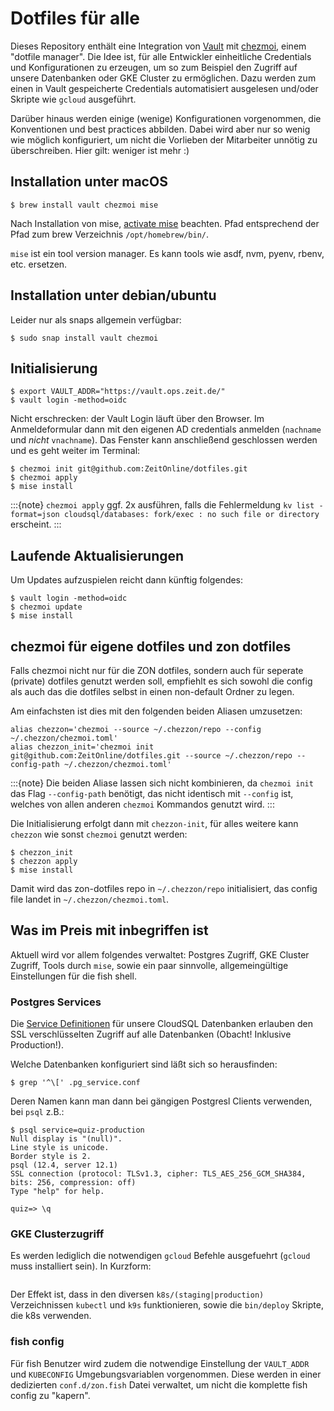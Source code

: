 # Dotfiles für alle

Dieses Repository enthält eine Integration von [Vault](https://www.vaultproject.io/) mit [chezmoi](https://www.chezmoi.io), einem "dotfile manager".
Die Idee ist, für alle Entwickler einheitliche Credentials und Konfigurationen zu erzeugen, um so zum Beispiel den Zugriff auf unsere Datenbanken oder GKE Cluster zu ermöglichen.
Dazu werden zum einen in Vault gespeicherte Credentials automatisiert ausgelesen und/oder Skripte wie `gcloud` ausgeführt.

Darüber hinaus werden einige (wenige) Konfigurationen vorgenommen, die Konventionen und best practices abbilden. Dabei wird aber nur so wenig wie möglich konfiguriert, um nicht die Vorlieben der Mitarbeiter unnötig zu überschreiben. Hier gilt: weniger ist mehr :)

## Installation unter macOS

```shell
$ brew install vault chezmoi mise
```

Nach Installation von mise, [activate mise](https://mise.jdx.dev/getting-started.html#_2a-activate-mise) beachten.
Pfad entsprechend der Pfad zum brew Verzeichnis `/opt/homebrew/bin/`.

`mise` ist ein tool version manager.
Es kann tools wie asdf, nvm, pyenv, rbenv, etc. ersetzen.

## Installation unter debian/ubuntu

Leider nur als snaps allgemein verfügbar:

```shell
$ sudo snap install vault chezmoi
```

## Initialisierung

```shell
$ export VAULT_ADDR="https://vault.ops.zeit.de/"
$ vault login -method=oidc
```

Nicht erschrecken: der Vault Login läuft über den Browser. Im Anmeldeformular dann mit den eigenen AD credentials anmelden (`nachname` und *nicht* `vnachname`).
Das Fenster kann anschließend geschlossen werden und es geht weiter im Terminal:

```shell
$ chezmoi init git@github.com:ZeitOnline/dotfiles.git
$ chezmoi apply
$ mise install
```

:::{note}
`chezmoi apply` ggf. 2x ausführen, falls die Fehlermeldung `kv list -format=json cloudsql/databases: fork/exec : no such file or directory` erscheint.
:::

## Laufende Aktualisierungen

Um Updates aufzuspielen reicht dann künftig folgendes:

```shell
$ vault login -method=oidc
$ chezmoi update
$ mise install
```

## chezmoi für eigene dotfiles und zon dotfiles

Falls chezmoi nicht nur für die ZON dotfiles, sondern auch für seperate (private) dotfiles genutzt werden soll, empfiehlt es sich sowohl die config als auch das die dotfiles selbst in einen non-default Ordner zu legen.

Am einfachsten ist dies mit den folgenden beiden Aliasen umzusetzen:

```shell
alias chezzon='chezmoi --source ~/.chezzon/repo --config ~/.chezzon/chezmoi.toml'
alias chezzon_init='chezmoi init git@github.com:ZeitOnline/dotfiles.git --source ~/.chezzon/repo --config-path ~/.chezzon/chezmoi.toml'
```

:::{note}
Die beiden Aliase lassen sich nicht kombinieren, da `chezmoi init` das Flag `--config-path` benötigt, das nicht identisch mit `--config` ist, welches von allen anderen `chezmoi` Kommandos genutzt wird.
:::

Die Initialisierung erfolgt dann mit `chezzon-init`, für alles weitere kann `chezzon` wie sonst `chezmoi` genutzt werden:

```shell
$ chezzon_init
$ chezzon apply
$ mise install
```

Damit wird das zon-dotfiles repo in `~/.chezzon/repo` initialisiert, das config file landet in `~/.chezzon/chezmoi.toml`.

## Was im Preis mit inbegriffen ist

Aktuell wird vor allem folgendes verwaltet: Postgres Zugriff, GKE Cluster Zugriff, Tools durch `mise`, sowie ein paar sinnvolle, allgemeingültige Einstellungen für die fish shell.

### Postgres Services

Die [Service Definitionen](https://www.postgresql.org/docs/12/libpq-pgservice.html) für unsere CloudSQL Datenbanken erlauben den SSL verschlüsselten Zugriff auf alle Datenbanken (Obacht! Inklusive Production!).

Welche Datenbanken konfiguriert sind läßt sich so herausfinden:

```shell
$ grep '^\[' .pg_service.conf
```

Deren Namen kann man dann bei gängigen Postgresl Clients verwenden, bei `psql` z.B.:

```
$ psql service=quiz-production
Null display is "(null)".
Line style is unicode.
Border style is 2.
psql (12.4, server 12.1)
SSL connection (protocol: TLSv1.3, cipher: TLS_AES_256_GCM_SHA384, bits: 256, compression: off)
Type "help" for help.

quiz=> \q
```

### GKE Clusterzugriff

Es werden lediglich die notwendigen `gcloud` Befehle ausgefuehrt (`gcloud` muss installiert sein).
In Kurzform:

```shell gcloud init gcloud auth login

```

Der Effekt ist, dass in den  diversen `k8s/(staging|production)` Verzeichnissen `kubectl` und `k9s` funktionieren, sowie die `bin/deploy` Skripte, die k8s verwenden.

### fish config

Für fish Benutzer wird zudem die notwendige Einstellung der `VAULT_ADDR` und `KUBECONFIG` Umgebungsvariablen vorgenommen.
Diese werden in einer dedizierten `conf.d/zon.fish` Datei verwaltet, um nicht die komplette fish config zu "kapern".
